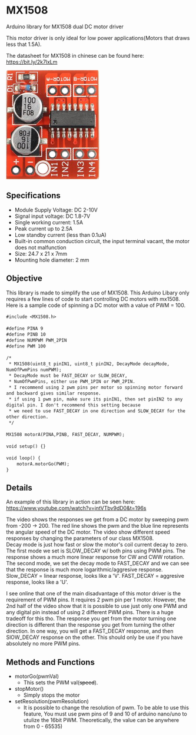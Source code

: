 # MX1508
Arduino library for MX1508 dual DC motor driver

This motor driver is only ideal for low power applications(Motors that draws less that 1.5A). 

The datasheet for MX1508 in chinese can be found here: https://bit.ly/2k7lxLm

![schematic](https://raw.githubusercontent.com/Saeterncj/MX1508/master/images/MX1508pic.png)

## Specifications
+ Module Supply Voltage: DC 2-10V
+ Signal input voltage: DC 1.8-7V
+ Single working current: 1.5A
+ Peak current up to 2.5A
+ Low standby current (less than 0.1uA)
+ Built-in common conduction circuit, the input terminal vacant, the motor does not malfunction
+ Size: 24.7 x 21 x 7mm
+ Mounting hole diameter: 2 mm

## Objective
This library is made to simplify the use of MX1508.  This Arduino Libary only requires a few lines of code to 
start controlling DC motors with mx1508.
Here is a sample code of spinning a DC motor with a value of PWM = 100. 
```
#include <MX1508.h>

#define PINA 9
#define PINB 10
#define NUMPWM PWM_2PIN
#define PWM 100

/*
 * MX1508(uint8_t pinIN1, uint8_t pinIN2, DecayMode decayMode, NumOfPwmPins numPWM);
 * DecayMode must be FAST_DECAY or SLOW_DECAY,
 * NumOfPwmPins, either use PWM_1PIN or PWM_2PIN. 
 * I recommend using 2 pwm pins per motor so spinning motor forward and backward gives similar response.
 * if using 1 pwm pin, make sure its pinIN1, then set pinIN2 to any digital pin. I don't recommend this setting because 
 * we need to use FAST_DECAY in one direction and SLOW_DECAY for the other direction.  
 */
 
MX1508 motorA(PINA,PINB, FAST_DECAY, NUMPWM);

void setup() {}

void loop() {
    motorA.motorGo(PWM);
}
```
## Details
An example of this library in action can be seen here: https://www.youtube.com/watch?v=jntVTbv9dD0&t=196s

The video shows the responses we get from a DC motor by sweeping pwm from -200 -> 200.  The red line shows the pwm and the blue line represents the angular speed of the DC motor. The video show different speed responses by changing the parameters of our class MX1508.  
Decay mode is just how fast or slow the motor's coil current decay to zero.  The first mode we set is SLOW_DECAY w/ both pins using PWM pins. The response shows a much more linear response for CW and CWW rotation.  The second mode, we set the decay mode to FAST_DECAY and we can see that the response is much more logarithmic/aggresive response. 
Slow_DECAY = linear response, looks like a 'V'. 
FAST_DECAY = aggresive response, looks like a 'U'. 

I see online that one of the main disadvantage of this motor driver is the requirement of PWM pins.  It requires 2 pwm pin per 1 motor. However, the 2nd half of the video show that it is possible to use just only one PWM and any digital pin instead of using 2 different PWM pins. There is a huge tradeoff for this tho.  The response you get from the motor turning one direction is different than the response you get from turning the other direction.  In one way, you will get a FAST_DECAY response, and then SlOW_DECAY response on the other.  This should only be use if you have absolutely no more PWM pins. 


## Methods and Functions
  + motorGo(pwmVal)
    - This sets the PWM val(~~speed~~). 
  + stopMotor()
    - Simply stops the motor
  + setResolution(pwmResolution)
    - It is possible to change the resolution of pwm.  To be able to use this feature,
    You must use pwm pins of 9 and 10 of arduino nano/uno to utulize the 16bit PWM. Theoretically, the value can be 
    anywhere from 0 - 65535)
